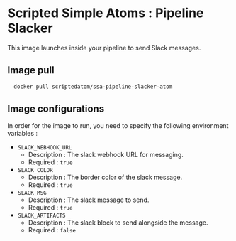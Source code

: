 # Scripted Simple Atoms : Pipeline Slacker

This image launches inside your pipeline to send Slack messages.

## Image pull

```bash
  docker pull scriptedatom/ssa-pipeline-slacker-atom
```

## Image configurations

In order for the image to run, you need to specify the following environment variables :

* `SLACK_WEBHOOK_URL`
    * Description : The slack webhook URL for messaging.
    * Required : `true`
* `SLACK_COLOR`
    * Description : The border color of the slack message.
    * Required : `true`
* `SLACK_MSG`
    * Description : The slack message to send.
    * Required : `true`
* `SLACK_ARTIFACTS`
    * Description : The slack block to send alongside the message.
    * Required : `false`
